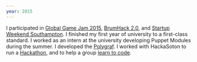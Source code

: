 ```yaml
---
year: 2015
---
```

I participated in 
[Global Game Jam 2015](http://globalgamejam.org/2015/jam-sites/university-southampton/games), 
[BrumHack 2.0](https://www.flickr.com/photos/manoj-nathwani/sets/72157649306762004/), 
and [Startup Weekend Southampton](https://scontent-lhr3-1.xx.fbcdn.net/t31.0-8/11154623_648036368662223_5618728833738403969_o.jpg).
I finished my first year of university to a first-class standard. 
I worked as an intern at the university developing Puppet Modules during the summer.
I developed the [Polygraf](/2015/12/29/polygraf/).
I worked with HackaSoton to
run a [Hackathon](https://www.facebook.com/HackaSoton/photos/?tab=album&album_id=726820240783835),
and to help a group [learn to code](https://github.com/Jetroid/l2c).




